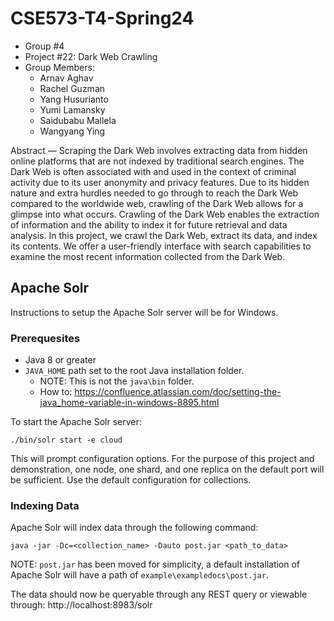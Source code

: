 # CSE573-T4-Spring24

- Group #4
- Project #22: Dark Web Crawling
- Group Members:
  - Arnav Aghav
  - Rachel Guzman
  - Yang Husurianto
  - Yumi Lamansky
  - Saidubabu Mallela
  - Wangyang Ying


Abstract — Scraping the Dark Web involves extracting data from hidden online platforms that are not indexed by traditional search engines. The Dark Web is often associated with and used in the context of criminal activity due to its user anonymity and privacy features. Due to its hidden nature and extra hurdles needed to go through to reach the Dark Web compared to the worldwide web, crawling of the Dark Web allows for a glimpse into what occurs. Crawling of the Dark Web enables the extraction of information and the ability to index it for future retrieval and data analysis. In this project, we crawl the Dark Web, extract its data, and index its contents. We offer a user-friendly interface with search capabilities to examine the most recent information collected from the Dark Web.

## Apache Solr
Instructions to setup the Apache Solr server will be for Windows.

### Prerequesites
- Java 8 or greater
- `JAVA_HOME` path set to the root Java installation folder. 
  - NOTE: This is not the `java\bin` folder.
  - How to: https://confluence.atlassian.com/doc/setting-the-java_home-variable-in-windows-8895.html
  
To start the Apache Solr server:  
```
./bin/solr start -e cloud
```
This will prompt configuration options. For the purpose of this project and demonstration, one node, one shard, and one replica on the default port will be sufficient. Use the default configuration for collections.

### Indexing Data
Apache Solr will index data through the following command:
```
java -jar -Dc=<collection_name> -Dauto post.jar <path_to_data>
```
NOTE: `post.jar` has been moved for simplicity, a default installation of Apache Solr will have a path of `example\exampledocs\post.jar`.

The data should now be queryable through any REST query or viewable through: http://localhost:8983/solr
